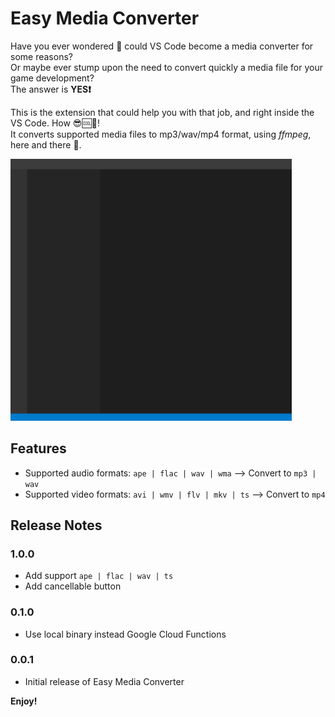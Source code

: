 # Easy Media Converter
Have you ever wondered 🤔 could VS Code become a media converter for some reasons?\
Or maybe ever stump upon the need to convert quickly a media file for your game development?\
The answer is **YES❗**

This is the extension that could help you with that job, and right inside the VS Code. How 😎🆒🧊!\
It converts supported media files to mp3/wav/mp4 format, using *ffmpeg*, here and there 🎉.

<img src='./media/emc.gif' width='450'/>

## Features
- Supported audio formats: `ape | flac | wav | wma` --> Convert to `mp3 | wav`
- Supported video formats: `avi | wmv | flv | mkv | ts` --> Convert to `mp4`

## Release Notes
### 1.0.0
- Add support `ape | flac | wav | ts`
- Add cancellable button

### 0.1.0
- Use local binary instead Google Cloud Functions

### 0.0.1
- Initial release of Easy Media Converter

**Enjoy!**
